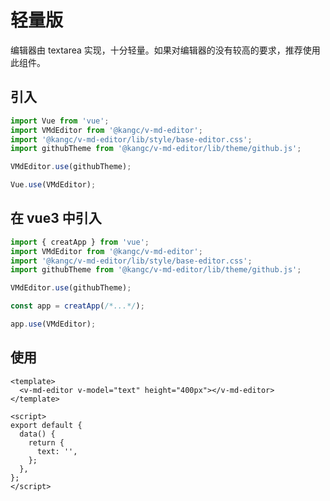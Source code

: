 # 轻量版

编辑器由 textarea 实现，十分轻量。如果对编辑器的没有较高的要求，推荐使用此组件。

<ClientOnly>
  <base-editor />
</ClientOnly>

## 引入

```js
import Vue from 'vue';
import VMdEditor from '@kangc/v-md-editor';
import '@kangc/v-md-editor/lib/style/base-editor.css';
import githubTheme from '@kangc/v-md-editor/lib/theme/github.js';

VMdEditor.use(githubTheme);

Vue.use(VMdEditor);
```

## 在 vue3 中引入

```js
import { creatApp } from 'vue';
import VMdEditor from '@kangc/v-md-editor';
import '@kangc/v-md-editor/lib/style/base-editor.css';
import githubTheme from '@kangc/v-md-editor/lib/theme/github.js';

VMdEditor.use(githubTheme);

const app = creatApp(/*...*/);

app.use(VMdEditor);
```

## 使用

```vue
<template>
  <v-md-editor v-model="text" height="400px"></v-md-editor>
</template>

<script>
export default {
  data() {
    return {
      text: '',
    };
  },
};
</script>
```
